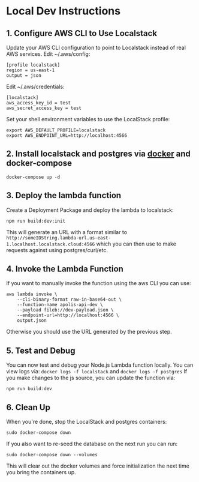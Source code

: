 # Local Dev Instructions

## 1. Configure AWS CLI to Use Localstack

Update your AWS CLI configuration to point to Localstack instead of real AWS services.
Edit ~/.aws/config:

```
[profile localstack]
region = us-east-1
output = json
```

Edit ~/.aws/credentials:

```
[localstack]
aws_access_key_id = test
aws_secret_access_key = test
```

Set your shell environment variables to use the LocalStack profile:

```
export AWS_DEFAULT_PROFILE=localstack
export AWS_ENDPOINT_URL=http://localhost:4566
```

## 2. Install localstack and postgres via [docker](https://docs.docker.com/engine/install/) and docker-compose

```
docker-compose up -d
```

## 3. Deploy the lambda function

Create a Deployment Package and deploy the lambda to localstack:

```
npm run build:dev:init
```

This will generate an URL with a format similar to `http://someIDString.lambda-url.us-east-1.localhost.localstack.cloud:4566` which you can then use to make requests against using postgres/curl/etc.

## 4. Invoke the Lambda Function

If you want to manually invoke the function using the aws CLI you can use:

```
aws lambda invoke \
    --cli-binary-format raw-in-base64-out \
    --function-name apolis-api-dev \
    --payload fileb://dev-payload.json \
    --endpoint-url=http://localhost:4566 \
    output.json
```

Otherwise you should use the URL generated by the previous step.

## 5. Test and Debug

You can now test and debug your Node.js Lambda function locally.
You can view logs via: `docker logs -f localstack` and `docker logs -f postgres`
If you make changes to the js source, you can update the function via:

```
npm run build:dev
```

## 6. Clean Up

When you're done, stop the LocalStack and postgres containers:

```
sudo docker-compose down
```

If you also want to re-seed the database on the next run you can run:

```
sudo docker-compose down --volumes
```

This will clear out the docker volumes and force initialization the next time you bring the containers up.
